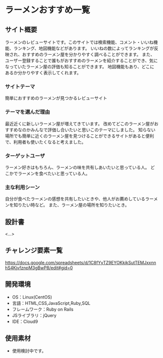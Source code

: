 # ラーメンおすすめ一覧

## サイト概要
ラーメンのレビューサイトです。このサイトでは検索機能、コメント・いいね機能、ランキング、地図機能などがあります。
いいねの数によってランキングが反映され、おすすめのラーメン屋を分かりやすく調べることができます。
また、ユーザー登録することで誰もがおすすめのラーメンを紹介することができ、気になっていたラーメン屋の評価も知ることができます。
地図機能もあり、どこにあるか分かりやすく表示してくれます。

### サイトテーマ
簡単におすすめのラーメンが見つかるレビューサイト

### テーマを選んだ理由
最近近くに新しいラーメン屋が増えてきています。
改めてどこのラーメン屋がおすすめなのかみんなで評価し合いたいと思いこのテーマにしました。
知らない場所でも簡単に近くのラーメン屋を見つけることができるサイトがあると便利で、利用者も使いたくなると考えました。

### ターゲットユーザ
ラーメン好きはもちろん、ラーメンの味を共有しあいたいと思っている人。
どこかでラーメンを食べたいと思っている人。

### 主な利用シーン
自分が食べたラーメンの感想を共有したいときや、他人がお薦めしているラーメンを知りたい時など。
また、ラーメン屋の場所を知りたいとき。

## 設計書
<...>

## チャレンジ要素一覧
https://docs.google.com/spreadsheets/d/1C8fYyTZ9EYOKkikSutTEMJxxnnhS4KjvfznpM3gBwP8/edit#gid=0

## 開発環境
- OS：Linux(CentOS)
- 言語：HTML,CSS,JavaScript,Ruby,SQL
- フレームワーク：Ruby on Rails
- JSライブラリ：jQuery
- IDE：Cloud9

## 使用素材
- 使用検討中です。
